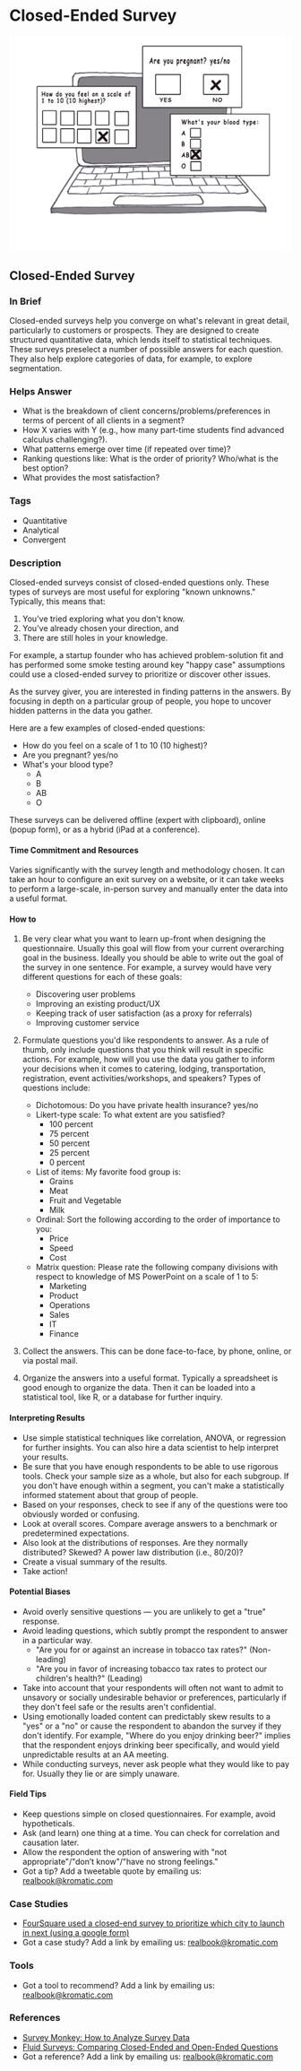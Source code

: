 # Closed-Ended Survey

![](../.gitbook/assets/illustration-close-ended-survey-real-startup-book.png)

## Closed-Ended Survey

### In Brief

Closed-ended surveys help you converge on what's relevant in great detail, particularly to customers or prospects. They are designed to create structured quantitative data, which lends itself to statistical techniques. These surveys preselect a number of possible answers for each question. They also help explore categories of data, for example, to explore segmentation.

### Helps Answer

* What is the breakdown of client concerns/problems/preferences in terms of percent of all clients in a segment?
* How X varies with Y \(e.g., how many part-time students find advanced calculus challenging?\).
* What patterns emerge over time \(if repeated over time\)?
* Ranking questions like: What is the order of priority? Who/what is the best option?
* What provides the most satisfaction?

### Tags

* Quantitative
* Analytical
* Convergent

### Description

Closed-ended surveys consist of closed-ended questions only. These types of surveys are most useful for exploring "known unknowns." Typically, this means that:

1. You've tried exploring what you don't know.
2. You've already chosen your direction, and
3. There are still holes in your knowledge.

For example, a startup founder who has achieved problem-solution fit and has performed some smoke testing around key "happy case" assumptions could use a closed-ended survey to prioritize or discover other issues.

As the survey giver, you are interested in finding patterns in the answers. By focusing in depth on a particular group of people, you hope to uncover hidden patterns in the data you gather.

Here are a few examples of closed-ended questions:

* How do you feel on a scale of 1 to 10 \(10 highest\)?
* Are you pregnant? yes/no
* What's your blood type? 
  * A
  * B
  * AB
  * O

These surveys can be delivered offline \(expert with clipboard\), online \(popup form\), or as a hybrid \(iPad at a conference\).

#### Time Commitment and Resources

Varies significantly with the survey length and methodology chosen. It can take an hour to configure an exit survey on a website, or it can take weeks to perform a large-scale, in-person survey and manually enter the data into a useful format.

#### How to

1. Be very clear what you want to learn up-front when designing the questionnaire. Usually this goal will flow from your current overarching goal in the business. Ideally you should be able to write out the goal of the survey in one sentence. For example, a survey would have very different questions for each of these goals:

   * Discovering user problems 
   * Improving an existing product/UX
   * Keeping track of user satisfaction \(as a proxy for referrals\)
   * Improving customer service

2. Formulate questions you'd like respondents to answer. As a rule of thumb, only include questions that you think will result in specific actions. For example, how will you use the data you gather to inform your decisions when it comes to catering, lodging, transportation, registration, event activities/workshops, and speakers? Types of questions include: 
   * Dichotomous: Do you have private health insurance? yes/no
   * Likert-type scale: To what extent are you satisfied? 
     * 100 percent
     * 75 percent
     * 50 percent
     * 25 percent
     * 0 percent
   * List of items: My favorite food group is:
     * Grains
     * Meat
     * Fruit and Vegetable
     * Milk
   * Ordinal: Sort the following according to the order of importance to you:
     * Price
     * Speed
     * Cost
   * Matrix question: Please rate the following company divisions with respect to knowledge of MS PowerPoint on a scale of 1 to 5:
     * Marketing
     * Product
     * Operations
     * Sales
     * IT
     * Finance

3. Collect the answers. This can be done face-to-face, by phone, online, or via postal mail.

4. Organize the answers into a useful format. Typically a spreadsheet is good enough to organize the data. Then it can be loaded into a statistical tool, like R, or a database for further inquiry. 

#### Interpreting Results

* Use simple statistical techniques like correlation, ANOVA, or regression for further insights. You can also hire a data scientist to help interpret your results.
* Be sure that you have enough respondents to be able to use rigorous tools. Check your sample size as a whole, but also for each subgroup. If you don't have enough within a segment, you can't make a statistically informed statement about that group of people.
* Based on your responses, check to see if any of the questions were too obviously worded or confusing.
* Look at overall scores. Compare average answers to a benchmark or predetermined expectations.
* Also look at the distributions of responses. Are they normally distributed? Skewed? A power law distribution \(i.e., 80/20\)?
* Create a visual summary of the results.
* Take action!

#### Potential Biases

* Avoid overly sensitive questions — you are unlikely to get a "true" response.
* Avoid leading questions, which subtly prompt the respondent to answer in a particular way.
  * "Are you for or against an increase in tobacco tax rates?" \(Non-leading\)
  * "Are you in favor of increasing tobacco tax rates to protect our children's health?" \(Leading\)
* Take into account that your respondents will often not want to admit to unsavory or socially undesirable behavior or preferences, particularly if they don't feel safe or the results aren't confidential. 
* Using emotionally loaded content can predictably skew results to a "yes" or a "no" or cause the respondent to abandon the survey if they don't identify. For example, "Where do you enjoy drinking beer?" implies that the respondent enjoys drinking beer specifically, and would yield unpredictable results at an AA meeting.
* While conducting surveys, never ask people what they would like to pay for. Usually they lie or are simply unaware. 

#### Field Tips

* Keep questions simple on closed questionnaires. For example, avoid hypotheticals.
* Ask \(and learn\) one thing at a time. You can check for correlation and causation later.
* Allow the respondent the option of answering with "not appropriate"/"don’t know"/"have no strong feelings."
* Got a tip? Add a tweetable quote by emailing us: [realbook@kromatic.com](mailto:realbook@kromatic.com)

### Case Studies

* [FourSquare used a closed-end survey to prioritize which city to launch in next \(using a google form\)](https://techcrunch.com/2009/10/15/foursquare-nearly-doubles-its-playing-field/)
* Got a case study? Add a link by emailing us: [realbook@kromatic.com](https://github.com/trikro/the-real-startup-book/tree/6a17bc36666863334ffdefad4f2a9abf3e12ce13/part4-evaluative_market_experiment/realbook@kromatic.com)

### Tools

* Got a tool to recommend? Add a link by emailing us: [realbook@kromatic.com](mailto:realbook@kromatic.com)

### References

* [Survey Monkey: How to Analyze Survey Data](https://www.surveymonkey.co.uk/mp/how-to-analyze-survey-data/)
* [Fluid Surveys: Comparing Closed-Ended and Open-Ended Questions](http://fluidsurveys.com/university/comparing-closed-ended-and-open-ended-questions/)
* Got a reference? Add a link by emailing us: [realbook@kromatic.com](https://github.com/trikro/the-real-startup-book/tree/6a17bc36666863334ffdefad4f2a9abf3e12ce13/part4-evaluative_market_experiment/realbook@kromatic.com)

